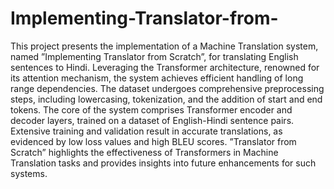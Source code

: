 # Implementing-Translator-from-

 This project presents the implementation of a Machine Translation system, named ”Implementing
 Translator from Scratch”, for translating English sentences to Hindi. Leveraging the Transformer
 architecture, renowned for its attention mechanism, the system achieves efficient handling of long
range dependencies. The dataset undergoes comprehensive preprocessing steps, including lowercasing,
 tokenization, and the addition of start and end tokens. The core of the system comprises Transformer
 encoder and decoder layers, trained on a dataset of English-Hindi sentence pairs. Extensive training
 and validation result in accurate translations, as evidenced by low loss values and high BLEU scores.
 ”Translator from Scratch” highlights the effectiveness of Transformers in Machine Translation tasks
 and provides insights into future enhancements for such systems.
